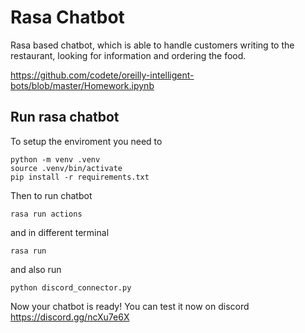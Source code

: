 # Rasa Chatbot  

Rasa based chatbot, which is able to handle customers writing to the restaurant, looking for information and ordering the food. 

https://github.com/codete/oreilly-intelligent-bots/blob/master/Homework.ipynb

## Run rasa chatbot
To setup the enviroment you need to

```
python -m venv .venv
source .venv/bin/activate 
pip install -r requirements.txt
````

Then to run chatbot
```
rasa run actions
```
and in different terminal
```
rasa run
```
and also run
```
python discord_connector.py
```

Now your chatbot is ready!
You can test it now on discord https://discord.gg/ncXu7e6X